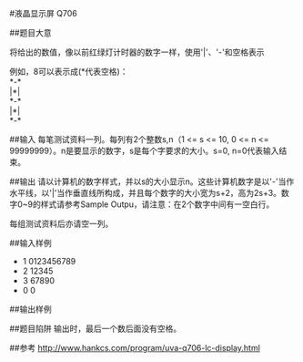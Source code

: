 #液晶显示屏 Q706

##题目大意
<p>  将给出的数值，像以前红绿灯计时器的数字一样，使用'|'、'-'和空格表示</p>
例如，8可以表示成(*代表空格)：<br>
*-*<br>
|*|<br>
*-*<br>
|*|<br>
*-*<br>

##输入
每笔测试资料一列。每列有2个整数s,n（1 <= s <= 10, 0 <= n <= 99999999）。n是要显示的数字，s是每个字要求的大小。s=0, n=0代表输入结束。

##输出
请以计算机的数字样式，并以s的大小显示n。这些计算机数字是以'-'当作水平线，以'|'当作垂直线所构成，并且每个数字的大小宽为s+2，高为2s+3。数字0~9的样式请参考Sample Outpu，请注意：在2个数字中间有一空白行。

每组测试资料后亦请空一列。

##输入样例
+ 1 0123456789
+ 2 12345
+ 3 67890
+ 0 0

##输出样例
<img src="https://github.com/bwfullcolor/Practice/blob/master/oj%E9%A2%98/706%20LC-Display/706.png" alt=""><br>

##题目陷阱
输出时，最后一个数后面没有空格。

##参考
http://www.hankcs.com/program/uva-q706-lc-display.html
